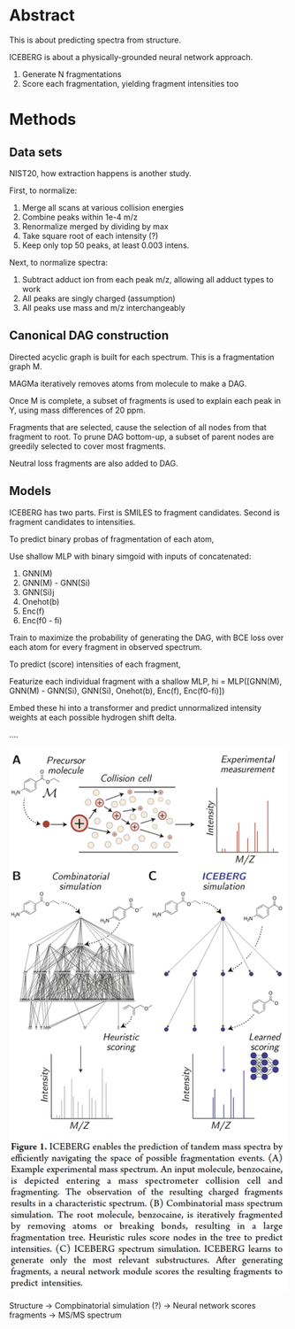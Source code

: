 # Abstract

This is about predicting spectra from structure.

ICEBERG is about a physically-grounded neural network approach. 

1. Generate N fragmentations
2. Score each fragmentation, yielding fragment intensities too

# Methods

## Data sets

NIST20, how extraction happens is another study.

First, to normalize:
1. Merge all scans at various collision energies
2. Combine peaks within 1e-4 m/z
3. Renormalize merged by dividing by max
4. Take square root of each intensity (?)
5. Keep only top 50 peaks, at least 0.003 intens.

Next, to normalize spectra:
1. Subtract adduct ion from each peak m/z, allowing all adduct types to work 
2. All peaks are singly charged (assumption)
3. All peaks use mass and m/z interchangeably

## Canonical DAG construction

Directed acyclic graph is built for each spectrum. This is a fragmentation graph M.

MAGMa iteratively removes atoms from molecule to make a DAG. 

Once M is complete, a subset of fragments is used to explain each peak in Y, using mass differences of 20 ppm.

Fragments that are selected, cause the selection of all nodes from that fragment to root. To prune DAG bottom-up, a subset of parent nodes are greedily selected to cover most fragments.

Neutral loss fragments are also added to DAG.



## Models

ICEBERG has two parts. First is SMILES to fragment candidates. Second is fragment candidates to intensities.

To predict binary probas of fragmentation of each atom, 

Use shallow MLP with binary simgoid with inputs of concatenated:
1. GNN(M)
2. GNN(M) - GNN(Si)
3. GNN(Si)j
4. Onehot(b)
5. Enc(f)
6. Enc(f0 - fi)

Train to maximize the probability of generating the DAG, with BCE loss over each atom for every fragment in observed spectrum.

To predict (score) intensities of each fragment, 

Featurize each individual fragment with a shallow MLP,
hi = MLP([GNN(M), GNN(M) - GNN(Si), GNN(Si), Onehot(b), Enc(f), Enc(f0-fi)])

Embed these hi into a transformer and predict unnormalized intensity weights at each possible hydrogen shift delta. 

....

![alt text](iceberg.png)

Structure -> Compbinatorial simulation (?) -> Neural network scores fragments -> MS/MS spectrum

